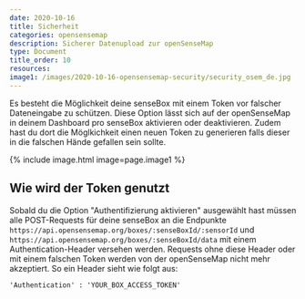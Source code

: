 ```yaml
---
date: 2020-10-16
title: Sicherheit 
categories: opensensemap
description: Sicherer Datenupload zur openSenseMap
type: Document
title_order: 10
resources:
image1: /images/2020-10-16-opensensemap-security/security_osem_de.jpg
---
```


Es besteht die Möglichkeit deine senseBox mit einem Token vor falscher Dateneingabe zu schützen. Diese Option lässt sich auf der openSenseMap in deinem Dashboard pro senseBox aktivieren oder deaktivieren. Zudem hast du dort die Möglkichkeit einen neuen Token zu generieren falls dieser in die falschen Hände gefallen sein sollte. 

{% include image.html image=page.image1 %}

## Wie wird der Token genutzt

Sobald du die Option "Authentifizierung aktivieren" ausgewählt hast müssen alle POST-Requests für deine senseBox an die Endpunkte `https://api.opensensemap.org/boxes/:senseBoxId/:sensorId` und `https://api.opensensemap.org/boxes/:senseBoxId/data` mit einem Authentication-Header versehen werden. Requests ohne diese Header oder mit einem falschen Token werden von der openSenseMap nicht mehr akzeptiert. So ein Header sieht wie folgt aus:

```
'Authentication' : 'YOUR_BOX_ACCESS_TOKEN'
```


